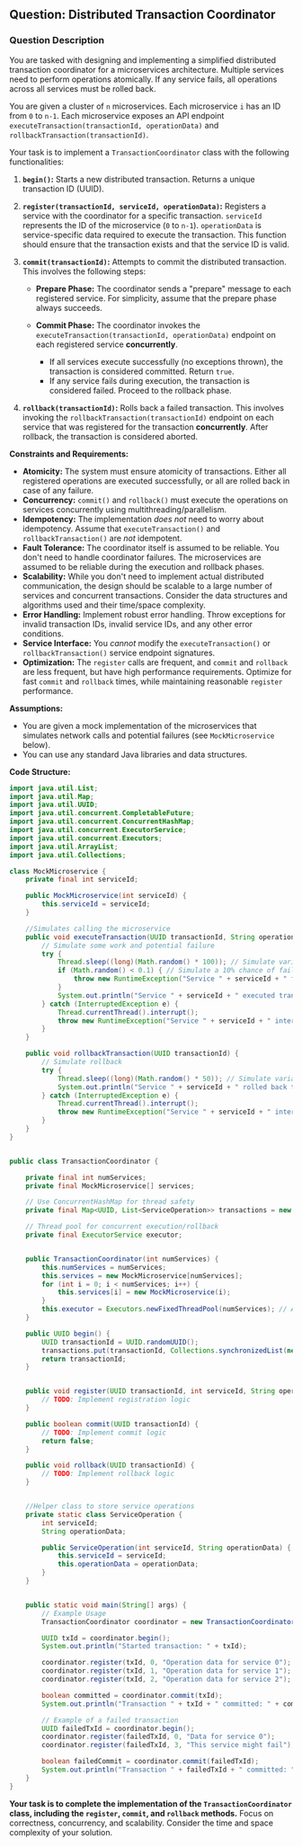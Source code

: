 ## Question: Distributed Transaction Coordinator

### Question Description

You are tasked with designing and implementing a simplified distributed transaction coordinator for a microservices architecture. Multiple services need to perform operations atomically. If any service fails, all operations across all services must be rolled back.

You are given a cluster of `n` microservices. Each microservice `i` has an ID from `0` to `n-1`. Each microservice exposes an API endpoint `executeTransaction(transactionId, operationData)` and `rollbackTransaction(transactionId)`.

Your task is to implement a `TransactionCoordinator` class with the following functionalities:

1.  **`begin()`:** Starts a new distributed transaction. Returns a unique transaction ID (UUID).

2.  **`register(transactionId, serviceId, operationData)`:** Registers a service with the coordinator for a specific transaction. `serviceId` represents the ID of the microservice (`0` to `n-1`). `operationData` is service-specific data required to execute the transaction. This function should ensure that the transaction exists and that the service ID is valid.

3.  **`commit(transactionId)`:** Attempts to commit the distributed transaction. This involves the following steps:

    *   **Prepare Phase:** The coordinator sends a "prepare" message to each registered service. For simplicity, assume that the prepare phase always succeeds.

    *   **Commit Phase:** The coordinator invokes the `executeTransaction(transactionId, operationData)` endpoint on each registered service **concurrently**.

        *   If all services execute successfully (no exceptions thrown), the transaction is considered committed. Return `true`.
        *   If any service fails during execution, the transaction is considered failed. Proceed to the rollback phase.

4.  **`rollback(transactionId)`:** Rolls back a failed transaction. This involves invoking the `rollbackTransaction(transactionId)` endpoint on each service that was registered for the transaction **concurrently**. After rollback, the transaction is considered aborted.

**Constraints and Requirements:**

*   **Atomicity:** The system must ensure atomicity of transactions. Either all registered operations are executed successfully, or all are rolled back in case of any failure.
*   **Concurrency:**  `commit()` and `rollback()` must execute the operations on services concurrently using multithreading/parallelism.
*   **Idempotency:** The implementation *does not* need to worry about idempotency. Assume that `executeTransaction()` and `rollbackTransaction()` are *not* idempotent.
*   **Fault Tolerance:** The coordinator itself is assumed to be reliable. You don't need to handle coordinator failures. The microservices are assumed to be reliable during the execution and rollback phases.
*   **Scalability:**  While you don't need to implement actual distributed communication, the design should be scalable to a large number of services and concurrent transactions. Consider the data structures and algorithms used and their time/space complexity.
*   **Error Handling:** Implement robust error handling. Throw exceptions for invalid transaction IDs, invalid service IDs, and any other error conditions.
*   **Service Interface:** You *cannot* modify the `executeTransaction()` or `rollbackTransaction()` service endpoint signatures.
*   **Optimization:** The `register` calls are frequent, and `commit` and `rollback` are less frequent, but have high performance requirements. Optimize for fast `commit` and `rollback` times, while maintaining reasonable `register` performance.

**Assumptions:**

*   You are given a mock implementation of the microservices that simulates network calls and potential failures (see `MockMicroservice` below).
*   You can use any standard Java libraries and data structures.

**Code Structure:**

```java
import java.util.List;
import java.util.Map;
import java.util.UUID;
import java.util.concurrent.CompletableFuture;
import java.util.concurrent.ConcurrentHashMap;
import java.util.concurrent.ExecutorService;
import java.util.concurrent.Executors;
import java.util.ArrayList;
import java.util.Collections;

class MockMicroservice {
    private final int serviceId;

    public MockMicroservice(int serviceId) {
        this.serviceId = serviceId;
    }

    //Simulates calling the microservice
    public void executeTransaction(UUID transactionId, String operationData) {
        // Simulate some work and potential failure
        try {
            Thread.sleep((long)(Math.random() * 100)); // Simulate variable execution time
            if (Math.random() < 0.1) { // Simulate a 10% chance of failure
                throw new RuntimeException("Service " + serviceId + " failed to execute transaction " + transactionId);
            }
            System.out.println("Service " + serviceId + " executed transaction " + transactionId + " with data: " + operationData);
        } catch (InterruptedException e) {
            Thread.currentThread().interrupt();
            throw new RuntimeException("Service " + serviceId + " interrupted during transaction " + transactionId, e);
        }
    }

    public void rollbackTransaction(UUID transactionId) {
        // Simulate rollback
        try {
            Thread.sleep((long)(Math.random() * 50)); // Simulate variable rollback time
            System.out.println("Service " + serviceId + " rolled back transaction " + transactionId);
        } catch (InterruptedException e) {
            Thread.currentThread().interrupt();
            throw new RuntimeException("Service " + serviceId + " interrupted during rollback of transaction " + transactionId, e);
        }
    }
}


public class TransactionCoordinator {

    private final int numServices;
    private final MockMicroservice[] services;

    // Use ConcurrentHashMap for thread safety
    private final Map<UUID, List<ServiceOperation>> transactions = new ConcurrentHashMap<>();

    // Thread pool for concurrent execution/rollback
    private final ExecutorService executor;


    public TransactionCoordinator(int numServices) {
        this.numServices = numServices;
        this.services = new MockMicroservice[numServices];
        for (int i = 0; i < numServices; i++) {
            this.services[i] = new MockMicroservice(i);
        }
        this.executor = Executors.newFixedThreadPool(numServices); // Adjust pool size as needed
    }

    public UUID begin() {
        UUID transactionId = UUID.randomUUID();
        transactions.put(transactionId, Collections.synchronizedList(new ArrayList<>())); // Thread-safe List
        return transactionId;
    }


    public void register(UUID transactionId, int serviceId, String operationData) {
        // TODO: Implement registration logic
    }

    public boolean commit(UUID transactionId) {
        // TODO: Implement commit logic
        return false;
    }

    public void rollback(UUID transactionId) {
        // TODO: Implement rollback logic
    }


    //Helper class to store service operations
    private static class ServiceOperation {
        int serviceId;
        String operationData;

        public ServiceOperation(int serviceId, String operationData) {
            this.serviceId = serviceId;
            this.operationData = operationData;
        }
    }


    public static void main(String[] args) {
        // Example Usage
        TransactionCoordinator coordinator = new TransactionCoordinator(5); // 5 microservices

        UUID txId = coordinator.begin();
        System.out.println("Started transaction: " + txId);

        coordinator.register(txId, 0, "Operation data for service 0");
        coordinator.register(txId, 1, "Operation data for service 1");
        coordinator.register(txId, 2, "Operation data for service 2");

        boolean committed = coordinator.commit(txId);
        System.out.println("Transaction " + txId + " committed: " + committed);

        // Example of a failed transaction
        UUID failedTxId = coordinator.begin();
        coordinator.register(failedTxId, 0, "Data for service 0");
        coordinator.register(failedTxId, 3, "This service might fail"); // Service 3 is more likely to fail

        boolean failedCommit = coordinator.commit(failedTxId);
        System.out.println("Transaction " + failedTxId + " committed: " + failedCommit); // Should print false.
    }
}

```

**Your task is to complete the implementation of the `TransactionCoordinator` class, including the `register`, `commit`, and `rollback` methods.**  Focus on correctness, concurrency, and scalability.  Consider the time and space complexity of your solution.
